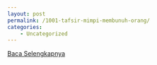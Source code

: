 ```yaml
---
layout: post
permalink: /1001-tafsir-mimpi-membunuh-orang/
categories:
    - Uncategorized
---
```


[Baca Selengkapnya](/08)